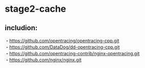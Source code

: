 # stage2-cache
## includion:
・https://github.com/opentracing/opentracing-cpp.git  
・https://github.com/DataDog/dd-opentracing-cpp.git  
・https://github.com/opentracing-contrib/nginx-opentracing.git  
・https://github.com/nginx/nginx.git
